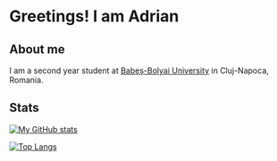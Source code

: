 # Greetings! I am Adrian

## About me

I am a second year student at [Babeș-Bolyai University](https://www.ubbcluj.ro/ro/) in Cluj-Napoca, Romania.

## Stats

[![My GitHub stats](https://github-readme-stats.vercel.app/api?username=AdrianMosnegutu&show_icons=true&theme=catppuccin_mocha)](https://github.com/anuraghazra/github-readme-stats.git)

[![Top Langs](https://github-readme-stats.vercel.app/api/top-langs/?username=AdrianMosnegutu&show_icons=true&layout=donut&theme=catppuccin_mocha)](https://github.com/anuraghazra/github-readme-stats)
